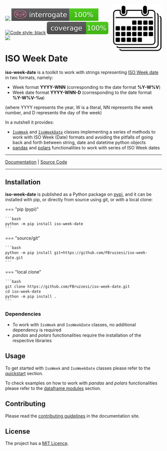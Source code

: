 <img src="img/iso-week-date-logo.svg" width=160 height=160 align="right">

![](https://img.shields.io/github/license/FBruzzesi/iso-week)
<img src ="img/interrogate-shield.svg">
[![Code style: black](https://img.shields.io/badge/code%20style-black-000000.svg)](https://github.com/psf/black)
<img src="img/coverage.svg">
<img src="https://img.shields.io/pypi/pyversions/iso-week-date">

# ISO Week Date

**iso-week-date** is a toolkit to work with strings representing [ISO Week date](https://en.wikipedia.org/wiki/ISO_week_date) in two formats, namely:

- Week format **YYYY-WNN** (corresponding to the date format **%Y-W%V**)
- Week date format **YYYY-WNN-D** (corresponding to the date format **%Y-W%V-%u**)

(where YYYY represents the year, W is a literal, NN represents the week number, and D represents the day of the week)

In a nutshell it provides:

- [`IsoWeek`](api/isoweek.md) and [`IsoWeekDate`](api/isoweekdate.md) classes implementing a series of methods to work with ISO Week (Date) formats and avoiding the pitfalls of going back and forth between string, date and datetime python objects
- [pandas](api/pandas.md) and [polars](api/polars.md) functionalities to work with series of ISO Week dates

---

[Documentation](https://fbruzzesi.github.io/iso-week-date) | [Source Code](https://github.com/fbruzzesi/iso-week-date)

---

## Installation

**iso-week-date** is published as a Python package on [pypi](https://pypi.org/project/iso-week-date/), and it can be installed with pip, or directly from source using git, or with a local clone:

=== "pip (pypi)"

    ```bash
    python -m pip install iso-week-date
    ```

=== "source/git"

    ```bash
    python -m pip install git+https://github.com/FBruzzesi/iso-week-date.git
    ```

=== "local clone"

    ```bash
    git clone https://github.com/FBruzzesi/iso-week-date.git
    cd iso-week-date
    python -m pip install .
    ```

### Dependencies

- To work with `IsoWeek` and `IsoWeekDate` classes, no additional dependency is required
- _pandas_ and _polars_ functionalities require the installation of the respective libraries

## Usage

To get started with `IsoWeek` and `IsoWeekDate` classes please refer to the [quickstart](user-guide/quickstart.md) section.

To check examples on how to work with _pandas_ and _polars_ functionalities please refer to the [dataframe modules](user-guide/dataframe-modules.md) section.

## Contributing

Please read the [contributing guidelines](contribute.md) in the documentation site.

## License

The project has a [MIT Licence](https://github.com/FBruzzesi/iso-week-date/blob/main/LICENSE).
